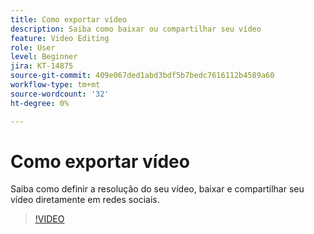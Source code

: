```yaml
---
title: Como exportar vídeo
description: Saiba como baixar ou compartilhar seu vídeo
feature: Video Editing
role: User
level: Beginner
jira: KT-14875
source-git-commit: 409e067ded1abd3bdf5b7bedc7616112b4589a60
workflow-type: tm+mt
source-wordcount: '32'
ht-degree: 0%

---
```


# Como exportar vídeo

Saiba como definir a resolução do seu vídeo, baixar e compartilhar seu vídeo diretamente em redes sociais.

>[!VIDEO](https://video.tv.adobe.com/v/3427093?quality=12&learn=on&hidetitle=true)

